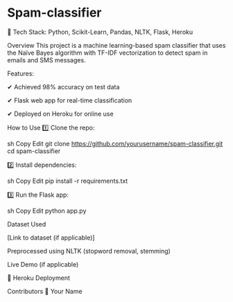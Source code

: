 # Spam-classifier
📌 Tech Stack: Python, Scikit-Learn, Pandas, NLTK, Flask, Heroku

Overview
This project is a machine learning-based spam classifier that uses the Naïve Bayes algorithm with TF-IDF vectorization to detect spam in emails and SMS messages.

Features:

✔ Achieved 98% accuracy on test data

✔ Flask web app for real-time classification

✔ Deployed on Heroku for online use

How to Use
1️⃣ Clone the repo:

sh
Copy
Edit
git clone https://github.com/yourusername/spam-classifier.git
cd spam-classifier

2️⃣ Install dependencies:

sh
Copy
Edit
pip install -r requirements.txt

3️⃣ Run the Flask app:

sh
Copy
Edit
python app.py

Dataset Used

[Link to dataset (if applicable)]

Preprocessed using NLTK (stopword removal, stemming)

Live Demo (if applicable)

🔗 Heroku Deployment

Contributors
👤 Your Name
